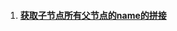 1. #### [获取子节点所有父节点的name的拼接](/ui/ztree/huo-qu-zi-jie-dian-suo-you-fu-jie-dian-de-name-de-pin-jie.md)



